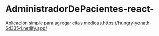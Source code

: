 # AdministradorDePacientes-react-
Aplicación simple para agregar citas medicas.https://hungry-yonath-6d3354.netlify.app/ 
